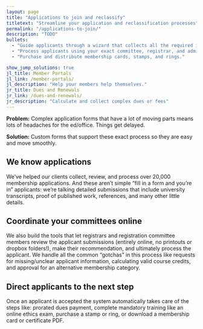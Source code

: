 ```yaml
---
layout: page
title: "Applications to join and reclassify"
titletext: "Streamline your application and reclassification processes"
permalink: "/applications-to-join/"
description: "TODO"
bullets:
  - "Guide applicants through a wizard that collects all the required information."
  - "Process applicants using your exact committee, registrar, and administrative process."
  - "Purchase and distribute membership cards, stamps, and rings."

show_jump_solutions: true
jl_title: Member Portals
jl_link: /member-portals/
jl_description: "Help your members help themselves."
jr_title: Dues and Renewals
jr_link: /dues-and-renewals/
jr_description: "Calculate and collect complex dues or fees"
---
```


**Problem:** Complex application forms that have a lot of moving parts means lots of headaches for the ed/office. Things get delayed.

**Solution:** Custom forms that support these exact process so they are easy and move smoothly.


## We know applications

We’ve helped our clients collect, review, and process over 20,000 membership applications. And these aren’t simple “fill in a form and you’re in” applicants: we’re talking detailed submissions that include university transcripts, proof of published work, references, and many other little details.

## Coordinate your committees online

We also build the tools that let registrars and registration committee members review the applicant submissions (entirely online, no printouts or dropbox folders!), make their recommendation, and ultimately process the applicant. We handle all the common “gotchas” in this process like requests for missing/unclear applicant information, calculating valid course credits, and approval for an alternative membership category.

## Direct applicants to the next step

Once an applicant is accepted the system automatically takes care of the steps like: prorated dues payment, complete mandatory training like an online ethics exam, purchase a stamp or ring, or download a membership card or certificate PDF.


